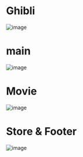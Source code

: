 # Ghibli
![image](https://user-images.githubusercontent.com/62008219/187038994-87cecddd-9289-4a5c-b06b-e49d3f38da08.png)
# main
![image](https://user-images.githubusercontent.com/62008219/187039079-971700e9-35a7-4093-b025-60e883464cb6.png)
# Movie
![image](https://user-images.githubusercontent.com/62008219/187039099-1e67d1c9-2f71-4f16-a419-f07c586d91e7.png)
# Store & Footer
![image](https://user-images.githubusercontent.com/62008219/187039123-68c24245-b73f-42be-a7c5-55f893bce690.png)
